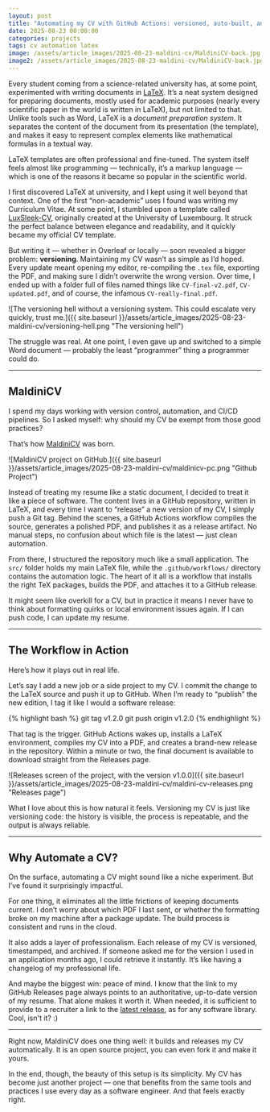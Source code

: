 ```yaml
---
layout: post
title: "Automating my CV with GitHub Actions: versioned, auto-built, and always up-to-date"
date: 2025-08-23 00:00:00
categories: projects
tags: cv automation latex
image: /assets/article_images/2025-08-23-maldini-cv/MaldiniCV-back.jpg
image2: /assets/article_images/2025-08-23-maldini-cv/MaldiniCV-back.jpg
---
```


Every student coming from a science-related university has, at some point, experimented with writing documents in [LaTeX](https://www.latex-project.org). It’s a neat system designed for preparing documents, mostly used for academic purposes (nearly every scientific paper in the world is written in LaTeX), but not limited to that. Unlike tools such as Word, LaTeX is a _document preparation system_. It separates the content of the document from its presentation (the template), and makes it easy to represent complex elements like mathematical formulas in a textual way.

LaTeX templates are often professional and fine-tuned. The system itself feels almost like programming — technically, it’s a markup language — which is one of the reasons it became so popular in the scientific world.

I first discovered LaTeX at university, and I kept using it well beyond that context. One of the first “non-academic” uses I found was writing my Curriculum Vitae. At some point, I stumbled upon a template called [LuxSleek-CV](https://www.overleaf.com/latex/templates/luxsleek-cv/qbvbqmrzxwyj), originally created at the University of Luxembourg. It struck the perfect balance between elegance and readability, and it quickly became my official CV template.

But writing it — whether in Overleaf or locally — soon revealed a bigger problem: **versioning**. Maintaining my CV wasn’t as simple as I’d hoped. Every update meant opening my editor, re-compiling the `.tex` file, exporting the PDF, and making sure I didn’t overwrite the wrong version. Over time, I ended up with a folder full of files named things like `CV-final-v2.pdf`, `CV-updated.pdf`, and of course, the infamous `CV-really-final.pdf`.

![The versioning hell without a versioning system. This could escalate very quickly, trust me.]({{ site.baseurl }}/assets/article_images/2025-08-23-maldini-cv/versioning-hell.png "The versioning hell")

The struggle was real. At one point, I even gave up and switched to a simple Word document — probably the least “programmer” thing a programmer could do.

---

## MaldiniCV

I spend my days working with version control, automation, and CI/CD pipelines. So I asked myself: why should my CV be exempt from those good practices?

That’s how [MaldiniCV](https://github.com/maldins46/MaldiniCV) was born.

![MaldiniCV project on GitHub.]({{ site.baseurl }}/assets/article_images/2025-08-23-maldini-cv/maldinicv-pc.png "Github Project")

Instead of treating my resume like a static document, I decided to treat it like a piece of software. The content lives in a GitHub repository, written in LaTeX, and every time I want to “release” a new version of my CV, I simply push a Git tag. Behind the scenes, a GitHub Actions workflow compiles the source, generates a polished PDF, and publishes it as a release artifact. No manual steps, no confusion about which file is the latest — just clean automation.

From there, I structured the repository much like a small application. The `src/` folder holds my main LaTeX file, while the `.github/workflows/` directory contains the automation logic. The heart of it all is a workflow that installs the right TeX packages, builds the PDF, and attaches it to a GitHub release.

It might seem like overkill for a CV, but in practice it means I never have to think about formatting quirks or local environment issues again. If I can push code, I can update my resume.

---

## The Workflow in Action

Here’s how it plays out in real life.

Let’s say I add a new job or a side project to my CV. I commit the change to the LaTeX source and push it up to GitHub. When I’m ready to “publish” the new edition, I tag it like I would a software release:

{% highlight bash %}
git tag v1.2.0
git push origin v1.2.0
{% endhighlight %}

That tag is the trigger. GitHub Actions wakes up, installs a LaTeX environment, compiles my CV into a PDF, and creates a brand-new release in the repository. Within a minute or two, the final document is available to download straight from the Releases page.

![Releases screen of the project, with the version v1.0.0]({{ site.baseurl }}/assets/article_images/2025-08-23-maldini-cv/maldini-cv-releases.png "Releases page")

What I love about this is how natural it feels. Versioning my CV is just like versioning code: the history is visible, the process is repeatable, and the output is always reliable.

---

## Why Automate a CV?

On the surface, automating a CV might sound like a niche experiment. But I’ve found it surprisingly impactful.

For one thing, it eliminates all the little frictions of keeping documents current. I don’t worry about which PDF I last sent, or whether the formatting broke on my machine after a package update. The build process is consistent and runs in the cloud.

It also adds a layer of professionalism. Each release of my CV is versioned, timestamped, and archived. If someone asked me for the version I used in an application months ago, I could retrieve it instantly. It’s like having a changelog of my professional life.

And maybe the biggest win: peace of mind. I know that the link to my GitHub Releases page always points to an authoritative, up-to-date version of my resume. That alone makes it worth it. When needed, it is sufficient to provide to a recruiter a link to the [latest release](https://github.com/maldins46/MaldiniCV/releases/latest/download/cv-maldini.pdf), as for any software library. Cool, isn't it? :)

---

Right now, MaldiniCV does one thing well: it builds and releases my CV automatically. It is an open source project, you can even fork it and make it yours.

In the end, though, the beauty of this setup is its simplicity. My CV has become just another project — one that benefits from the same tools and practices I use every day as a software engineer. And that feels exactly right.
